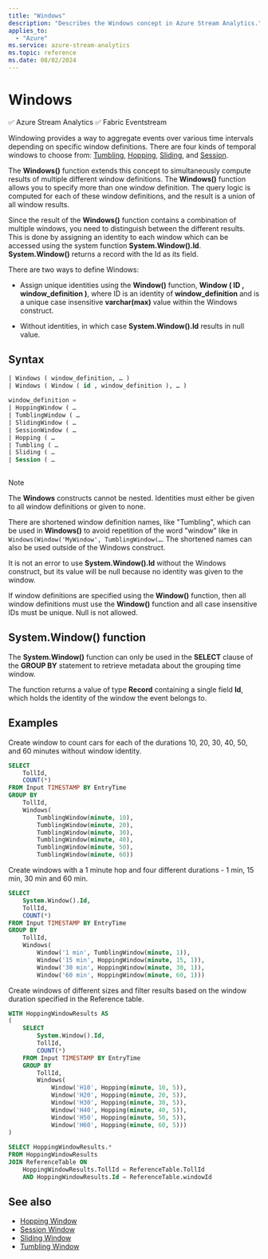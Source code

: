 ```yaml
---
title: "Windows"
description: "Describes the Windows concept in Azure Stream Analytics."
applies_to: 
  - "Azure"
ms.service: azure-stream-analytics
ms.topic: reference
ms.date: 08/02/2024
---
```


# Windows
:white_check_mark: Azure Stream Analytics :white_check_mark: Fabric Eventstream

Windowing provides a way to aggregate events over various time intervals depending on specific window definitions. There are four kinds of temporal windows to choose from: [Tumbling](tumbling-window-azure-stream-analytics.md), [Hopping](hopping-window-azure-stream-analytics.md), [Sliding](sliding-window-azure-stream-analytics.md), and [Session](session-window-azure-stream-analytics.md).

The **Windows()** function extends this concept to simultaneously compute results of multiple different window definitions. The **Windows()** function allows you to specify more than one window definition. The query logic is computed for each of these window definitions, and the result is a union of all window results.

Since the result of the **Windows()** function contains a combination of multiple windows, you need to distinguish between the different results. This is done by assigning an identity to each window which can be accessed using the system function **System.Window().Id**. **System.Window()** returns a record with the Id as its field.

There are two ways to define Windows:

* Assign unique identities using the **Window()** function, **Window ( ID , window_definition )**, where ID is an identity of **window_definition** and is a unique case insensitive **varchar(max)** value within the Windows construct.

* Without identities, in which case **System.Window().Id** results in null value.
  
 ## Syntax
  
```SQL   
| Windows ( window_definition, … ) 
| Windows ( Window ( id , window_definition ), … ) 
 
window_definition = 
| HoppingWindow ( … 
| TumblingWindow ( … 
| SlidingWindow ( … 
| SessionWindow ( … 
| Hopping ( … 
| Tumbling ( … 
| Sliding ( … 
| Session ( …  
  
```  
  
> [!NOTE]  
>  The **Windows** constructs cannot be nested. Identities must either be given to all window definitions or given to none. 

There are shortened window definition names, like "Tumbling", which can be used in **Windows()** to avoid repetition of the word "window" like in `Windows(Window('MyWindow', TumblingWindow(…`. The shortened names can also be used outside of the Windows construct.

It is not an error to use **System.Window().Id** without the Windows construct, but its value will be null because no identity was given to the window.

If window definitions are specified using the **Window()** function, then all window definitions must use the **Window()** function and all case insensitive IDs must be unique. Null is not allowed.
  
## System.Window() function

The **System.Window()** function can only be used in the **SELECT** clause of the **GROUP BY** statement to retrieve metadata about the grouping time window.

The function returns a value of type **Record** containing a single field **Id**, which holds the identity of the window the event belongs to.
  
## Examples  
  
Create window to count cars for each of the durations 10, 20, 30, 40, 50, and 60 minutes without window identity. 

```SQL  
SELECT 
    TollId, 
    COUNT(*) 
FROM Input TIMESTAMP BY EntryTime 
GROUP BY 
    TollId, 
    Windows( 
        TumblingWindow(minute, 10), 
        TumblingWindow(minute, 20), 
        TumblingWindow(minute, 30), 
        TumblingWindow(minute, 40), 
        TumblingWindow(minute, 50), 
        TumblingWindow(minute, 60)) 
```  
  
Create windows with a 1 minute hop and four different durations - 1 min, 15 min, 30 min and 60 min.

```SQL
SELECT 
    System.Window().Id, 
    TollId, 
    COUNT(*) 
FROM Input TIMESTAMP BY EntryTime 
GROUP BY 
    TollId, 
    Windows( 
        Window('1 min', TumblingWindow(minute, 1)), 
        Window('15 min', HoppingWindow(minute, 15, 1)), 
        Window('30 min', HoppingWindow(minute, 30, 1)), 
        Window('60 min', HoppingWindow(minute, 60, 1))) 
```

Create windows of different sizes and filter results based on the window duration specified in the Reference table.

```SQL
WITH HoppingWindowResults AS
( 
    SELECT 
        System.Window().Id, 
        TollId, 
        COUNT(*) 
    FROM Input TIMESTAMP BY EntryTime 
    GROUP BY 
        TollId, 
        Windows( 
            Window('H10', Hopping(minute, 10, 5)), 
            Window('H20', Hopping(minute, 20, 5)), 
            Window('H30', Hopping(minute, 30, 5)), 
            Window('H40', Hopping(minute, 40, 5)), 
            Window('H50', Hopping(minute, 50, 5)), 
            Window('H60', Hopping(minute, 60, 5))) 
) 
 
SELECT HoppingWindowResults.* 
FROM HoppingWindowResults 
JOIN ReferenceTable ON  
    HoppingWindowResults.TollId = ReferenceTable.TollId 
    AND HoppingWindowResults.Id = ReferenceTable.windowId  

```

## See also

* [Hopping Window](hopping-window-azure-stream-analytics.md)
* [Session Window](session-window-azure-stream-analytics.md)
* [Sliding Window](sliding-window-azure-stream-analytics.md)
* [Tumbling Window](tumbling-window-azure-stream-analytics.md)

